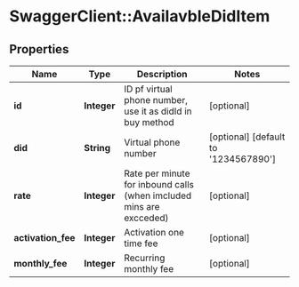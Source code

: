 # SwaggerClient::AvailavbleDidItem

## Properties
Name | Type | Description | Notes
------------ | ------------- | ------------- | -------------
**id** | **Integer** | ID pf virtual phone number, use it as didId in buy method | [optional] 
**did** | **String** | Virtual phone number | [optional] [default to &#39;1234567890&#39;]
**rate** | **Integer** | Rate per minute for inbound calls (when imcluded mins are excceded) | [optional] 
**activation_fee** | **Integer** | Activation one time fee | [optional] 
**monthly_fee** | **Integer** | Recurring monthly fee | [optional] 



